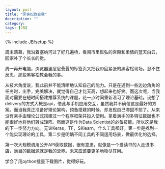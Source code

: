 ```yaml
---
layout: post
title: "黑客松教会我"
description: ""
category: 
tags: [CN]
---
```

{% include JB/setup %}

周末落幕，我沿着塞纳河过了好几遍桥，看闹市里恢弘的宫殿和柔情的蓝天白云，回家补了个长长的觉。

周一再开电脑，浏览器里层层叠叠的标签页又把我带回紧张的黑客松现场。忍不住反思，那些黑客松教会我的事。

从技术角度说，我此前并不能清晰地认知自己的能力。只是在遇到一些边边角角的任务时，出手，完美解决，就觉得自己才比天高，想起来也好笑。而这次呢，当我面对需要在短时间搭建推荐系统的课题，花一点时间重新温习了理论基础，设想了delivery的方式大概是api，借此与手机应用交互，虽然我并不确信这是最好的方案。而当我真正准备好理论架构，预备搭建的时候，却发现自己滞固不前了。从来没有亲手由理论公式搭建过一个程序框架并投入使用。拿着满手的多特征数据也不能很好地将他们转成矩阵。然而这是作为Data Scientist的必备技能。所以这是我的下一步努力方向。无论Keras，TF，SKlearn，什么工具都好。第一步是找到一个能实现理论的工具，第二步是明确不同工具的不同适用场景，做最优化的选择。

第一次大规模调用公开API获取数据，很有意思，就像是一个爱读书的人走进书店，满目的数据源就是我的营养。未来应该要更多地物尽其用。

学会了用python批量下载图片，觉得好玩。

